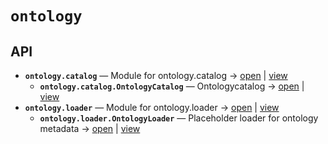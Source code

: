 # `ontology`

<!-- START doctoc generated TOC please keep comment here to allow auto update -->
<!-- END doctoc generated TOC please keep comment here to allow auto update -->

## API
- **`ontology.catalog`** — Module for ontology.catalog → [open](vscode://file//home/paul/KGForge/src/ontology/catalog.py:1:1) | [view](catalog.py#L1)
  - **`ontology.catalog.OntologyCatalog`** — Ontologycatalog → [open](vscode://file//home/paul/KGForge/src/ontology/catalog.py:12:1) | [view](catalog.py#L12-L41)
- **`ontology.loader`** — Module for ontology.loader → [open](vscode://file//home/paul/KGForge/src/ontology/loader.py:1:1) | [view](loader.py#L1)
  - **`ontology.loader.OntologyLoader`** — Placeholder loader for ontology metadata → [open](vscode://file//home/paul/KGForge/src/ontology/loader.py:8:1) | [view](loader.py#L8-L11)
